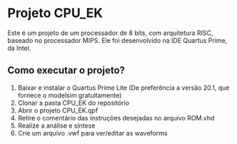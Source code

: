 # Projeto CPU_EK

Este é um projeto de um processador de 8 bits, com arquitetura RISC, baseado no processador MIPS.
Ele foi desenvolvido na IDE Quartus Prime, da Intel.

## Como executar o projeto?

1. Baixar e instalar o Quartus Prime Lite (De preferência a versão 20.1, que fornece o modelsim gratuitamente)
2. Clonar a pasta CPU_EK do repositório
3. Abrir o projeto CPU_EK.qpf
4. Retire o comentário das instruções desejadas no arquivo ROM.vhd
5. Realize a análise e síntese
6. Crie um arquivo .vwf para ver/editar as waveforms
